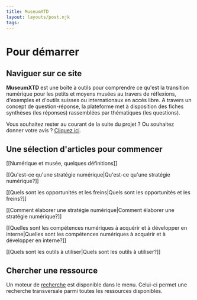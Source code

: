 ```yaml
---
title: MuseumXTD  
layout: layouts/post.njk  
tags: 
---
```

# Pour démarrer
## Naviguer sur ce site
**MuseumXTD** est une boîte à outils pour comprendre ce qu'est la transition numérique pour les petits et moyens musées au travers de réflexions, d'exemples et d'outils suisses ou internationaux en accès libre.
A travers un concept de question-réponse, la plateforme met à disposition des fiches synthèses (les réponses) rassemblées par thématiques (les questions). 

Vous souhaitez rester au courant de la suite du projet ? Ou souhaitez donner votre avis ? [Cliquez ici](https://6e13e580.sibforms.com/serve/MUIEAJex9Gqy_GXlFogQqcGyYVXOZFFX8aHrYfffBiqjakg6wRCQTSUlxrpSXVkD6QEDI5CcmfGJhrDrkka2x7JvV-3YTESgygGo3Kq7DH-XD64whZr_JzkZgiL5lqiCeG3yKwBPjHJ6fyObFfcWQmqXpGkXQ3Ah4sgQV2mUjiMQ2hUe8pnjyP1gOywBca-q4MvmvdSwfxEFpgHr). 

## Une sélection d'articles pour commencer
[[Numérique et musée, quelques définitions]]

[[Qu'est-ce qu'une stratégie numérique|Qu'est-ce qu'une stratégie numérique?]]

[[Quels sont les opportunités et les freins|Quels sont les opportunités et les freins?]]

[[Comment élaborer une stratégie numérique|Comment élaborer une stratégie numérique?]]

[[Quelles sont les compétences numériques à acquérir et à développer en interne|Quelles sont les compétences numériques à acquérir et à développer en interne?]]

[[Quels sont les outils à utiliser|Quels sont les outils à utiliser?]]

## Chercher une ressource
Un moteur de [recherche](https://www.museumxtd.ch/Navigation/Search/) est disponible dans le menu. Celui-ci permet une recherche transversale parmi toutes les ressources disponibles. 